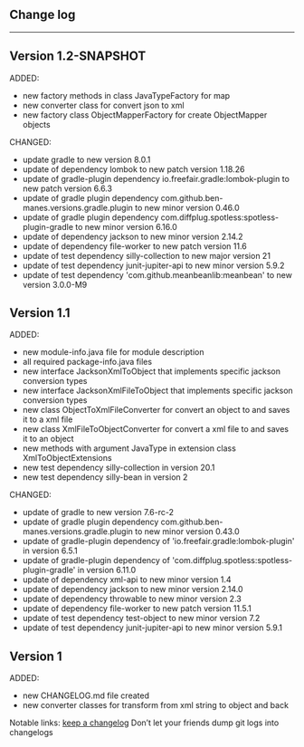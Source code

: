 ## Change log
----------------------

Version 1.2-SNAPSHOT
-------------

ADDED:

- new factory methods in class JavaTypeFactory for map
- new converter class for convert json to xml
- new factory class ObjectMapperFactory for create ObjectMapper objects

CHANGED:

- update gradle to new version 8.0.1
- update of dependency lombok to new patch version 1.18.26
- update of gradle-plugin dependency io.freefair.gradle:lombok-plugin to new patch version 6.6.3
- update of gradle plugin dependency com.github.ben-manes.versions.gradle.plugin to new minor version 0.46.0
- update of gradle plugin dependency com.diffplug.spotless:spotless-plugin-gradle to new minor version 6.16.0
- update of dependency jackson to new minor version 2.14.2
- update of dependency file-worker to new patch version 11.6
- update of test dependency silly-collection to new major version 21
- update of test dependency junit-jupiter-api to new minor version 5.9.2
- update of test dependency 'com.github.meanbeanlib:meanbean' to new version 3.0.0-M9

Version 1.1
-------------

ADDED:

- new module-info.java file for module description
- all required package-info.java files
- new interface JacksonXmlToObject that implements specific jackson conversion types
- new interface JacksonXmlFileToObject that implements specific jackson conversion types
- new class ObjectToXmlFileConverter for convert an object to and saves it to a xml file
- new class XmlFileToObjectConverter for convert a xml file to and saves it to an object
- new methods with argument JavaType in extension class XmlToObjectExtensions
- new test dependency silly-collection in version 20.1
- new test dependency silly-bean in version 2

CHANGED:

- update of gradle to new version 7.6-rc-2
- update of gradle plugin dependency com.github.ben-manes.versions.gradle.plugin to new minor version 0.43.0
- update of gradle-plugin dependency of 'io.freefair.gradle:lombok-plugin' in version 6.5.1
- update of gradle-plugin dependency of 'com.diffplug.spotless:spotless-plugin-gradle' in version 6.11.0
- update of dependency xml-api to new minor version 1.4
- update of dependency jackson to new minor version 2.14.0
- update of dependency throwable to new minor version 2.3
- update of dependency file-worker to new patch version 11.5.1
- update of test dependency test-object to new minor version 7.2
- update of test dependency junit-jupiter-api to new minor version 5.9.1

Version 1
-------------

ADDED:

- new CHANGELOG.md file created
- new converter classes for transform from xml string to object and back

Notable links:
[keep a changelog](http://keepachangelog.com/en/1.0.0/) Don’t let your friends dump git logs into changelogs
